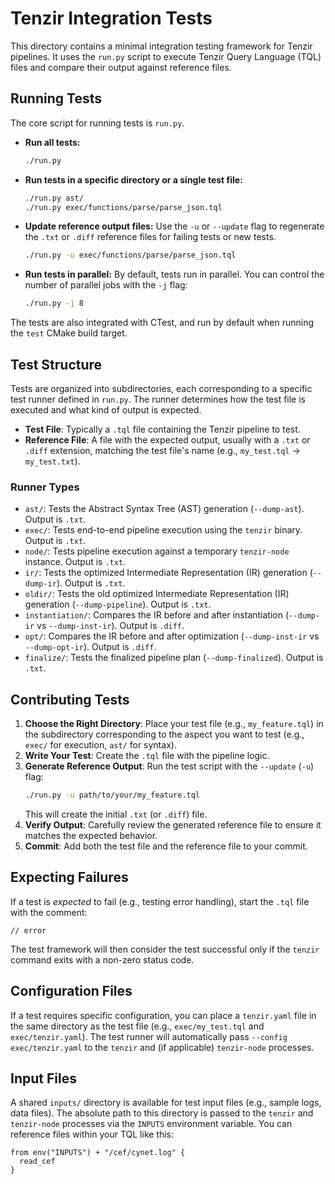 # Tenzir Integration Tests

This directory contains a minimal integration testing framework for Tenzir
pipelines. It uses the `run.py` script to execute Tenzir Query Language (TQL)
files and compare their output against reference files.

## Running Tests

The core script for running tests is `run.py`.

- **Run all tests:**
  ```bash
  ./run.py
  ```
- **Run tests in a specific directory or a single test file:**
  ```bash
  ./run.py ast/
  ./run.py exec/functions/parse/parse_json.tql
  ```
- **Update reference output files:**
  Use the `-u` or `--update` flag to regenerate the `.txt` or `.diff` reference
  files for failing tests or new tests.
  ```bash
  ./run.py -u exec/functions/parse/parse_json.tql
  ```
- **Run tests in parallel:**
  By default, tests run in parallel. You can control the number of parallel jobs
  with the `-j` flag:
  ```bash
  ./run.py -j 8
  ```

The tests are also integrated with CTest, and run by default when running the
`test` CMake build target.

## Test Structure

Tests are organized into subdirectories, each corresponding to a specific test
runner defined in `run.py`. The runner determines how the test file is executed
and what kind of output is expected.

- **Test File**: Typically a `.tql` file containing the Tenzir pipeline to test.
- **Reference File**: A file with the expected output, usually with a `.txt` or
  `.diff` extension, matching the test file's name (e.g., `my_test.tql` ->
  `my_test.txt`).

### Runner Types

- `ast/`: Tests the Abstract Syntax Tree (AST) generation (`--dump-ast`). Output
  is `.txt`.
- `exec/`: Tests end-to-end pipeline execution using the `tenzir` binary. Output
  is `.txt`.
- `node/`: Tests pipeline execution against a temporary `tenzir-node` instance.
  Output is `.txt`.
- `ir/`: Tests the optimized Intermediate Representation (IR) generation
  (`--dump-ir`). Output is `.txt`.
- `oldir/`: Tests the old optimized Intermediate Representation (IR) generation
  (`--dump-pipeline`). Output is `.txt`.
- `instantiation/`: Compares the IR before and after instantiation (`--dump-ir`
  vs `--dump-inst-ir`). Output is `.diff`.
- `opt/`: Compares the IR before and after optimization (`--dump-inst-ir` vs
  `--dump-opt-ir`). Output is `.diff`.
- `finalize/`: Tests the finalized pipeline plan (`--dump-finalized`). Output is
  `.txt`.

## Contributing Tests

1. **Choose the Right Directory**: Place your test file (e.g., `my_feature.tql`)
   in the subdirectory corresponding to the aspect you want to test (e.g.,
   `exec/` for execution, `ast/` for syntax).
2. **Write Your Test**: Create the `.tql` file with the pipeline logic.
3. **Generate Reference Output**: Run the test script with the `--update` (`-u`)
   flag:
   ```bash
   ./run.py -u path/to/your/my_feature.tql
   ```
   This will create the initial `.txt` (or `.diff`) file.
4. **Verify Output**: Carefully review the generated reference file to ensure it
   matches the expected behavior.
5. **Commit**: Add both the test file and the reference file to your commit.

## Expecting Failures

If a test is _expected_ to fail (e.g., testing error handling), start the `.tql`
file with the comment:

```tql
// error
```

The test framework will then consider the test successful only if the `tenzir`
command exits with a non-zero status code.

## Configuration Files

If a test requires specific configuration, you can place a `tenzir.yaml` file in
the same directory as the test file (e.g., `exec/my_test.tql` and
`exec/tenzir.yaml`). The test runner will automatically pass `--config
exec/tenzir.yaml` to the `tenzir` and (if applicable) `tenzir-node` processes.

## Input Files

A shared `inputs/` directory is available for test input files (e.g., sample
logs, data files). The absolute path to this directory is passed to the `tenzir`
and `tenzir-node` processes via the `INPUTS` environment variable. You can
reference files within your TQL like this:

```tql
from env("INPUTS") + "/cef/cynet.log" {
  read_cef
}
```
